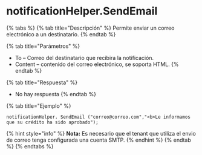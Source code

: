 # notificationHelper.SendEmail

{% tabs %}
{% tab title="Descripción" %}
Permite enviar un correo electrónico a un destinatario.
{% endtab %}

{% tab title="Parámetros" %}
* To – Correo del destinatario que recibira la notificación.
* Content – contenido del correo electrónico, se soporta HTML.
{% endtab %}

{% tab title="Respuesta" %}
* No hay respuesta
{% endtab %}

{% tab title="Ejemplo" %}
```
notificationHelper. SendEmail ("correo@correo.com","<b>Le informamos que su crédito ha sido aprobado");
```
{% hint style="info" %}
**Nota:** Es necesario que el tenant que utiliza el envio de correo tenga configurada una cuenta SMTP.
{% endhint %}
{% endtab %}
{% endtabs %}
